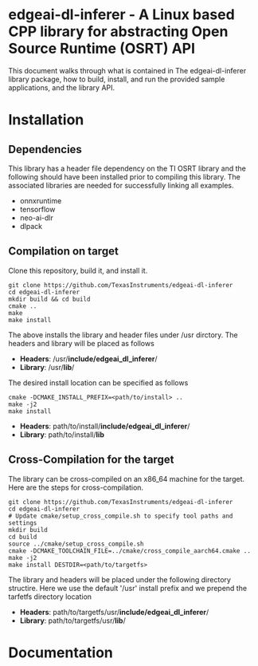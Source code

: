 # edgeai-dl-inferer - A Linux based CPP library for abstracting Open Source Runtime (OSRT) API

This document walks through what is contained in The edgeai-dl-inferer library
package, how to build, install, and run the provided sample applications,
and the library API.

# Installation

## Dependencies
This library has a header file dependency on the TI OSRT library and the following should have been installed
prior to compiling this library. The associated libraries are needed for successfully linking all examples.

- onnxruntime
- tensorflow
- neo-ai-dlr
- dlpack

## Compilation on target

Clone this repository, build it, and install it.
```
git clone https://github.com/TexasInstruments/edgeai-dl-inferer
cd edgeai-dl-inferer
mkdir build && cd build
cmake ..
make
make install
```
The above installs the library and header files under /usr dirctory. The headers and library will be placed as follows

- **Headers**: /usr/**include/edgeai_dl_inferer**/
- **Library**: /usr/**lib**/

The desired install location can be specified as follows

```
cmake -DCMAKE_INSTALL_PREFIX=<path/to/install> ..
make -j2
make install
```

- **Headers**: path/to/install/**include/edgeai_dl_inferer**/
- **Library**: path/to/install/**lib**

## Cross-Compilation for the target

The library can be cross-compiled on an x86_64 machine for the target. Here are the steps for cross-compilation.
```
git clone https://github.com/TexasInstruments/edgeai-dl-inferer
cd edgeai-dl-inferer
# Update cmake/setup_cross_compile.sh to specify tool paths and settings
mkdir build
cd build
source ../cmake/setup_cross_compile.sh
cmake -DCMAKE_TOOLCHAIN_FILE=../cmake/cross_compile_aarch64.cmake ..
make -j2
make install DESTDIR=<path/to/targetfs>
```
The library and headers will be placed under the following directory structire. Here we use the default
'/usr' install prefix and we prepend the tarfetfs directory location

- **Headers**: path/to/targetfs/usr/**include/edgeai_dl_inferer**/
- **Library**: path/to/targetfs/usr/**lib**/

# Documentation

